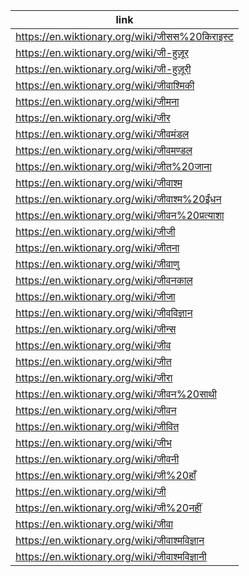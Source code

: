 |link|
|----|
|https://en.wiktionary.org/wiki/जीसस%20किराइस्ट|
|https://en.wiktionary.org/wiki/जी-हुज़ूर|
|https://en.wiktionary.org/wiki/जी-हुज़ूरी|
|https://en.wiktionary.org/wiki/जीवाश्मिकी|
|https://en.wiktionary.org/wiki/जीमना|
|https://en.wiktionary.org/wiki/जीर|
|https://en.wiktionary.org/wiki/जीवमंडल|
|https://en.wiktionary.org/wiki/जीवमण्डल|
|https://en.wiktionary.org/wiki/जीत%20जाना|
|https://en.wiktionary.org/wiki/जीवाश्म|
|https://en.wiktionary.org/wiki/जीवाश्म%20ईंधन|
|https://en.wiktionary.org/wiki/जीवन%20प्रत्याशा|
|https://en.wiktionary.org/wiki/जीजी|
|https://en.wiktionary.org/wiki/जीतना|
|https://en.wiktionary.org/wiki/जीवाणु|
|https://en.wiktionary.org/wiki/जीवनकाल|
|https://en.wiktionary.org/wiki/जीजा|
|https://en.wiktionary.org/wiki/जीवविज्ञान|
|https://en.wiktionary.org/wiki/जीन्स|
|https://en.wiktionary.org/wiki/जीव|
|https://en.wiktionary.org/wiki/जीत|
|https://en.wiktionary.org/wiki/जीरा|
|https://en.wiktionary.org/wiki/जीवन%20साथी|
|https://en.wiktionary.org/wiki/जीवन|
|https://en.wiktionary.org/wiki/जीवित|
|https://en.wiktionary.org/wiki/जीभ|
|https://en.wiktionary.org/wiki/जीवनी|
|https://en.wiktionary.org/wiki/जी%20हाँ|
|https://en.wiktionary.org/wiki/जी|
|https://en.wiktionary.org/wiki/जी%20नहीं|
|https://en.wiktionary.org/wiki/जीवा|
|https://en.wiktionary.org/wiki/जीवाश्मविज्ञान|
|https://en.wiktionary.org/wiki/जीवाश्मविज्ञानी|
